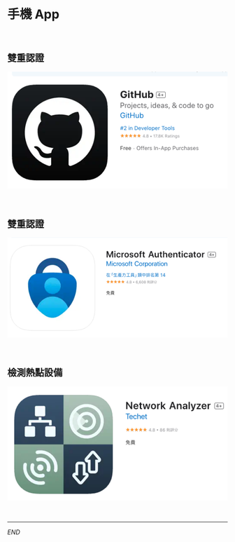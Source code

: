 # 手機 App

<br>

## 雙重認證

![](images/img_01.png)

<br>

## 雙重認證

![](images/img_02.png)

<br>

## 檢測熱點設備

![](images/img_03.png)

<br>

___

_END_